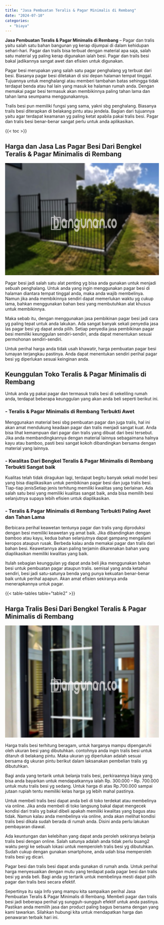 ```yaml
---
title: "Jasa Pembuatan Teralis & Pagar Minimalis di Rembang"
date: "2024-07-10"
categories: 
  - "biaya"
---
```


**Jasa Pembuatan Teralis & Pagar Minimalis di Rembang** – Pagar dan tralis yaitu salah satu bahan bangunan yg kerap dijumpai di dalam kehidupan sehari-hari. Pagar dan trails bisa terbuat dengan material apa saja, salah satu material yg paling kerap digunakan ialah besi. Pagar dan trails besi bakal jadikannya sangat awet dan efisien untuk digunakan.

Pagar besi merupakan yang salah satu pagar penghalang yg terbuat dari besi. Biasanya pagar besi diletakan di sisi depan halaman tempat tinggal. Tujuannya untuk menghalangi atau memberi tambahan batas sehingga tidak terdapat benda atau hal lain yang masuk ke halaman rumah anda. Dengan memakai pagar besi termasuk akan membikinnya paling tahan lama dan tahan lama seumpama menggunakannya.

Tralis besi pun memiliki fungsi yang sama, yakni sbg penghalang. Biasanya trails besi diterapkan di belakang pintu atau jendela. Bagian dari tujuannya yaitu agar terdapat keamanan yg paling ketat apabila pakai tralis besi. Pagar dan tralis besi benar-benar sangat perlu untuk anda aplikasikan.

{{< toc >}}

## Harga dan Jasa Las Pagar Besi Dari Bengkel Teralis & Pagar Minimalis di Rembang

![Jasa Pembuatan Teralis & Pagar Minimalis di Rembang](/images/pagar-minimalis-murah-54.png)

Pagar besi jadi salah satu alat penting yg bisa anda gunakan untuk menjadi sebuah penghalang. Untuk anda yang ingin menggunakan pagar besi di halaman diantara tempat tinggal anda, maka anda wajib membelinya. Namun jika anda membikinnya sendiri dapat memerlukan waktu yg cukup lama, bahkan menggunakan bahan besi yang membutuhkan alat khusus untuk membikinnya.

Maka sebab itu, dengan menggunakan jasa pembikinan pagar besi jadi cara yg paling tepat untuk anda lakukan. Ada sangat banyak sekali penyedia jasa las pagar besi yg dapat anda pilih. Setiap penyedia jasa pembikinan pagar besi memiliki keunggulan sendiri-sendiri, anda dapat menentukan sesuai permohonan sendiri-sendiri.

Untuk perihal harga anda tidak usah khawatir, harga pembuatan pagar besi lumayan terjangkau pastinya. Anda dapat menentukan sendiri perihal pagar besi yg diperlukan sesuai keinginan anda.

## Keunggulan Toko Teralis & Pagar Minimalis di Rembang

Untuk anda yg pakai pagar dan termasuk tralis besi di sekeliling rumah anda, terdapat beberapa keunggulan yang akan anda beli seperti berikut ini.

### \- Teralis & Pagar Minimalis di Rembang Terbukti Awet

Menggunakan material besi sbg pembuatan pagar dan juga tralis, hal ini akan amat mendukung keadaan pagar dan tralis menjadi sangat kuat. Anda bisa lihat kemampuan dari pagar dan tralis yang dibuat dari besi tersebut. Jika anda membandingkannya dengan material lainnya sebagaimana halnya kayu atau bamboo, pasti besi sangat kokoh dibandingkan bersama dengan material yang lainnya.

### \- Kwalitas Dari Bengkel Teralis & Pagar Minimalis di Rembang Terbukti Sangat baik

Kualitas telah tidak diragukan lagi, terdapat begitu banyak sekali model besi yang bisa diaplikasikan untuk pembikinan pagar besi dan juga tralis besi. Tiap-tiap jenisSetiap jenis terhitung memiliki kwalitas yang berlainan. Ada salah satu besi yang memiliki kualitas sangat baik, anda bisa memilih besi selanjutnya supaya lebih efisien untuk diaplikasikan.

### \- Teralis & Pagar Minimalis di Rembang Terbukti Paling Awet dan Tahan Lama

Berbicara perihal keawetan tentunya pagar dan tralis yang diproduksi dengan besi memiliki keawetan yg amat baik. Jika dibandingkan dengan bamboo atau kayu, kedua bahan selanjutnya dapat gampang mengalami keropos ataupun rusak. Berbeda kalau anda memakai pagar dan tralis dari bahan besi. Keawetannya akan paling terjamin dikarenakan bahan yang diaplikasikan memiliki kwalitas yang baik.

Itulah sebagian keunggulan yg dapat anda beli jika menggunakan bahan besi untuk pembuatan pagar ataupun tralis. semisal yang anda ketahui sendiri, besi jadi satu-satunya benda yang punya kekuatan benar-benar baik untuk perihal apapun. Akan amat efisien sekiranya anda menerapkannya untuk pagar.

{{< table-tables table="table2" >}}

## Harga Tralis Besi Dari Bengkel Teralis & Pagar Minimalis di Rembang

![Jasa Pembuatan Teralis & Pagar Minimalis di Rembang](/images/teralis-minimalis-murah-39.png)

Harga tralis besi terhitung beragam, untuk harganya mampu dipengaruhi oleh ukuran besi yang dibutuhkan. contohnya anda ingin tralis besi untuk ditaruh di belakang pintu. Maka ukuran yg diperlukan adalah sesuai bersama dg ukuran pintu berikut dalam laksanakan pembelian tralis yg dibutuhkan.

Bagi anda yang tertarik untuk belanja tralis besi, perkiraannya biaya yang bisa anda bayarkan untuk mendapatkannya ialah Rp. 300.000 – Rp. 700.000 untuk mutu tralis besi yg sedang. Untuk harga di atas Rp.700.000 sampai jutaan rupiah tentu memiliki kelas harga yg lebih mahal pastinya.

Untuk membeli tralis besi dapat anda beli di toko terdekat atau membelinya via online. Jika anda membeli di toko langsung bakal dapat mengecek kondisi dari tralis yg bakal dibeli apakah memiliki kwalitas yang bagus atau tidak. Namun kalau anda membelinya via online, anda akan melihat kondisi tralis besi dikala sudah berada di rumah anda. Disini anda perlu lakukan pembayaran diawal.

Ada keuntungan dan kelebihan yang dapat anda peroleh sekiranya belanja tralis besi dengan online. Salah satunya adalah anda tidak perlu buang2 waktu pergi ke sebuah lokasi untuk memperoleh tralis besi yg dibutuhkan. Sudah cukup dengan gunakan smartphone, anda udah bisa memperoleh tralis besi yg dicari.

Pagar besi dan tralis besi dapat anda gunakan di rumah anda. Untuk perihal harga menyesuaikan dengan mutu yang terdapat pada pagar besi dan tralis besi yg anda beli. Bagi anda yg tertarik untuk membelinya mesti dapat pilih pagar dan tralis besi secara efektif.

Sepertinya itu saja Info yang mampu kita sampaikan perihal Jasa Pembuatan Teralis & Pagar Minimalis di Rembang. Membeli pagar dan tralis besi jadi beberapa perihal yg sungguh-sungguh efektif untuk anda pastinya. Pastikan anda memilih jasa dan product paling bagus bersama dengan yang kami tawarkan. Silahkan hubungi kita untuk mendapatkan harga dan penawaran terbaik hari ini.
